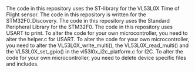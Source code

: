 The code in this repository uses the ST-library for the VL53L0X Time of Flight sensor.
The code in this repository is written for the STM32F0_Discovery.
The code in this repository uses the Standard Peripheral Library for the STM32F0.
The code in this repository uses USART to print.
To alter the code for your own microcontroller, you need to alter the helper.c for USART.
To alter the code for your own microcontroller, you need to alter the VL53L0X_write_multi(), the VL53L0X_read_multi() and the VL53L0X_set_gpio() in the vl53l0x_i2c_platform.c for I2C.
To alter the code for your own microcontroller, you need to delete device specific files and includes.
